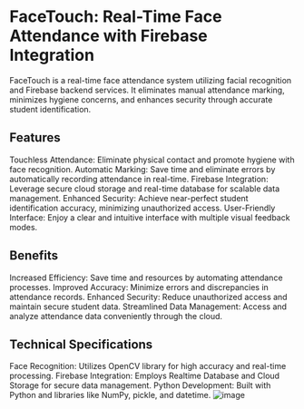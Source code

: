 # FaceTouch: Real-Time Face Attendance with Firebase Integration
FaceTouch is a real-time face attendance system utilizing facial recognition and Firebase backend services. It eliminates manual attendance marking, minimizes hygiene concerns, and enhances security through accurate student identification.

## Features
Touchless Attendance: Eliminate physical contact and promote hygiene with face recognition.
Automatic Marking: Save time and eliminate errors by automatically recording attendance in real-time.
Firebase Integration: Leverage secure cloud storage and real-time database for scalable data management.
Enhanced Security: Achieve near-perfect student identification accuracy, minimizing unauthorized access.
User-Friendly Interface: Enjoy a clear and intuitive interface with multiple visual feedback modes.

## Benefits
Increased Efficiency: Save time and resources by automating attendance processes.
Improved Accuracy: Minimize errors and discrepancies in attendance records.
Enhanced Security: Reduce unauthorized access and maintain secure student data.
Streamlined Data Management: Access and analyze attendance data conveniently through the cloud.

## Technical Specifications
Face Recognition: Utilizes OpenCV library for high accuracy and real-time processing.
Firebase Integration: Employs Realtime Database and Cloud Storage for secure data management.
Python Development: Built with Python and libraries like NumPy, pickle, and datetime.
![image](https://github.com/abheer18/Attendance_system_Realtime/assets/72267713/3a8abeb9-1078-4f73-b8ea-c5a735ab32f8)


